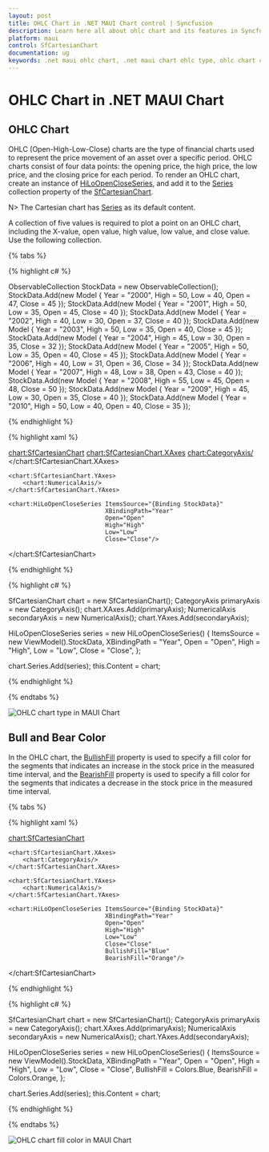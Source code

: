 ```yaml
---
layout: post
title: OHLC Chart in .NET MAUI Chart control | Syncfusion
description: Learn here all about ohlc chart and its features in Syncfusion .NET MAUI Chart (SfCartesianChart) control.
platform: maui
control: SfCartesianChart
documentation: ug
keywords: .net maui ohlc chart, .net maui chart ohlc type, ohlc chart customization .net maui, syncfusion maui ohlc chart, .net maui chart ohlc visualization, .net maui bear and bull ohlc chart.
---
```


# OHLC Chart in .NET MAUI Chart

## OHLC Chart

OHLC (Open-High-Low-Close) charts are the type of financial charts used to represent the price movement of an asset over a specific period. OHLC charts consist of four data points: the opening price, the high price, the low price, and the closing price for each period. To render an OHLC chart, create an instance of [HiLoOpenCloseSeries](https://help.syncfusion.com/cr/maui/Syncfusion.Maui.Charts.HiLoOpenCloseSeries.html), and add it to the [Series](https://help.syncfusion.com/cr/maui/Syncfusion.Maui.Charts.SfCartesianChart.html#Syncfusion_Maui_Charts_SfCartesianChart_Series) collection property of the [SfCartesianChart](https://help.syncfusion.com/cr/maui/Syncfusion.Maui.Charts.SfCartesianChart.html?tabs=tabid-1).

N> The Cartesian chart has [Series](https://help.syncfusion.com/cr/maui/Syncfusion.Maui.Charts.SfCartesianChart.html#Syncfusion_Maui_Charts_SfCartesianChart_Series) as its default content.

A collection of five values is required to plot a point on an OHLC chart, including the X-value, open value, high value, low value, and close value. Use the following collection.

{% tabs %}

{% highlight c# %}

ObservableCollection<Model> StockData = new ObservableCollection<Model>();
StockData.Add(new Model { Year = "2000", High = 50, Low = 40, Open = 47, Close = 45 });
StockData.Add(new Model { Year = "2001", High = 50, Low = 35, Open = 45, Close = 40 });
StockData.Add(new Model { Year = "2002", High = 40, Low = 30, Open = 37, Close = 40 });
StockData.Add(new Model { Year = "2003", High = 50, Low = 35, Open = 40, Close = 45 });
StockData.Add(new Model { Year = "2004", High = 45, Low = 30, Open = 35, Close = 32 });
StockData.Add(new Model { Year = "2005", High = 50, Low = 35, Open = 40, Close = 45 });
StockData.Add(new Model { Year = "2006", High = 40, Low = 31, Open = 36, Close = 34 });
StockData.Add(new Model { Year = "2007", High = 48, Low = 38, Open = 43, Close = 40 });
StockData.Add(new Model { Year = "2008", High = 55, Low = 45, Open = 48, Close = 50 });
StockData.Add(new Model { Year = "2009", High = 45, Low = 30, Open = 35, Close = 40 });
StockData.Add(new Model { Year = "2010", High = 50, Low = 40, Open = 40, Close = 35 });

{% endhighlight %}

{% highlight xaml %}

<chart:SfCartesianChart>
    <chart:SfCartesianChart.XAxes>
        <chart:CategoryAxis/>
    </chart:SfCartesianChart.XAxes>

    <chart:SfCartesianChart.YAxes>
        <chart:NumericalAxis/>
    </chart:SfCartesianChart.YAxes>   

    <chart:HiLoOpenCloseSeries ItemsSource="{Binding StockData}"
                               XBindingPath="Year"
                               Open="Open"
                               High="High"
                               Low="Low"
                               Close="Close"/>
</chart:SfCartesianChart>

{% endhighlight %}

{% highlight c# %}

SfCartesianChart chart = new SfCartesianChart();
CategoryAxis primaryAxis = new CategoryAxis();
chart.XAxes.Add(primaryAxis);
NumericalAxis secondaryAxis = new NumericalAxis();
chart.YAxes.Add(secondaryAxis);

HiLoOpenCloseSeries series = new HiLoOpenCloseSeries()
{
    ItemsSource = new ViewModel().StockData,
    XBindingPath = "Year",
    Open = "Open",
    High = "High",
    Low = "Low",
    Close = "Close",
};

chart.Series.Add(series);
this.Content = chart;

{% endhighlight %}

{% endtabs %}

![OHLC chart type in MAUI Chart](Chart-types-images/OHLCBasicRendering.png)

## Bull and Bear Color

In the OHLC chart, the [BullishFill](https://help.syncfusion.com/cr/maui/Syncfusion.Maui.Charts.FinancialSeriesBase.html#Syncfusion_Maui_Charts_FinancialSeriesBase_BullishFill) property is used to specify a fill color for the segments that indicates an increase in the stock price in the measured time interval, and the [BearishFill](https://help.syncfusion.com/cr/maui/Syncfusion.Maui.Charts.FinancialSeriesBase.html#Syncfusion_Maui_Charts_FinancialSeriesBase_BearishFill) property is used to specify a fill color for the segments that indicates a decrease in the stock price in the measured time interval.

{% tabs %}

{% highlight xaml %}

<chart:SfCartesianChart>

    <chart:SfCartesianChart.XAxes>
        <chart:CategoryAxis/>
    </chart:SfCartesianChart.XAxes>

    <chart:SfCartesianChart.YAxes>
        <chart:NumericalAxis/>
    </chart:SfCartesianChart.YAxes>   

    <chart:HiLoOpenCloseSeries ItemsSource="{Binding StockData}"
                               XBindingPath="Year"
                               Open="Open"
                               High="High"
                               Low="Low"
                               Close="Close"
                               BullishFill="Blue"
                               BearishFill="Orange"/>

</chart:SfCartesianChart>

{% endhighlight %}

{% highlight c# %}

SfCartesianChart chart = new SfCartesianChart();
CategoryAxis primaryAxis = new CategoryAxis();
chart.XAxes.Add(primaryAxis);
NumericalAxis secondaryAxis = new NumericalAxis();
chart.YAxes.Add(secondaryAxis);

HiLoOpenCloseSeries series = new HiLoOpenCloseSeries()
{
    ItemsSource = new ViewModel().StockData,
    XBindingPath = "Year",
    Open = "Open",
    High = "High",
    Low = "Low",
    Close = "Close",
    BullishFill = Colors.Blue,
    BearishFill = Colors.Orange,
};

chart.Series.Add(series);
this.Content = chart;

{% endhighlight %}

{% endtabs %}

![OHLC chart fill color in MAUI Chart](Chart-types-images/OhlcFillColor.png)
